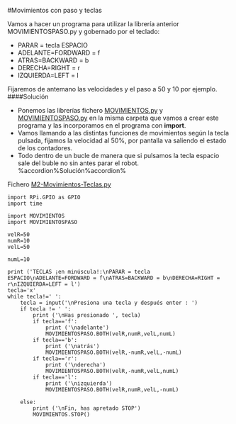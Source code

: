 #Movimientos con paso y teclas

Vamos a hacer un programa para utilizar la librería anterior MOVIMIENTOSPASO.py y gobernado por el teclado:

* PARAR = tecla ESPACIO
* ADELANTE=FORDWARD = f
* ATRAS=BACKWARD = b
* DERECHA=RIGHT = r
* IZQUIERDA=LEFT = l

Fijaremos de antemano las velocidades y el paso a 50 y 10 por ejemplo.
####Solución
* Ponemos las librerías fichero [MOVIMIENTOS.py](/24-libreria-movimientospy.md) y [MOVIMIENTOSPASO.py](/34-movimientospasopy.md) en la misma carpeta que vamos a crear este programa y las incorporamos en el programa con **import**.
* Vamos llamando a las distintas funciones de movimientos según la tecla pulsada, fijamos la velocidad al 50%, por pantalla va saliendo el estado de los contadores.
* Todo dentro de un bucle de manera que si pulsamos la tecla espacio sale del buble no sin antes parar el robot.
%accordion%Solución%accordion%

Fichero [M2-Movimientos-Teclas.py](/Movimientos-tecla)
```cpp+lineNumbers:true
import RPi.GPIO as GPIO
import time

import MOVIMIENTOS
import MOVIMIENTOSPASO

velR=50
numR=10
velL=50

numL=10

print ('TECLAS ¡en minúscula!:\nPARAR = tecla ESPACIO\nADELANTE=FORDWARD = f\nATRAS=BACKWARD = b\nDERECHA=RIGHT = r\nIZQUIERDA=LEFT = l')
tecla='x' 
while tecla!=' ':
    tecla = input('\nPresiona una tecla y después enter : ')
    if tecla != ' ':
        print ('\nHas presionado ', tecla)
        if tecla=='f':
            print ('\nadelante')
            MOVIMIENTOSPASO.BOTH(velR,numR,velL,numL)
        if tecla=='b':
            print ('\natrás')
            MOVIMIENTOSPASO.BOTH(velR,-numR,velL,-numL)
        if tecla=='r':
            print ('\nderecha')
            MOVIMIENTOSPASO.BOTH(velR,-numR,velL,numL)
        if tecla=='l':
            print ('\nizquierda')
            MOVIMIENTOSPASO.BOTH(velR,numR,velL,-numL)

    else:
        print ('\nFin, has apretado STOP')
        MOVIMIENTOS.STOP()
```


